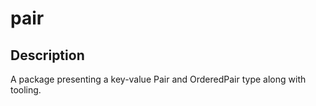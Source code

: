 pair
====

## Description
A package presenting a key-value Pair and OrderedPair type along with tooling.